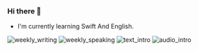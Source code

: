 ### Hi there 👋

- I'm currently learning Swift And English.

![weekly_writing](https://user-images.githubusercontent.com/19667818/137321561-af427c26-3d09-4bbc-865a-c29980cf5581.png)
![weekly_speaking](https://user-images.githubusercontent.com/19667818/137322084-ec27108a-ca43-4864-bee8-e61e2a333f4e.png)
![text_intro](https://user-images.githubusercontent.com/19667818/137322107-00102088-3b7f-4401-ace1-c073784d0e53.png)
![audio_intro](https://user-images.githubusercontent.com/19667818/137322118-ac694fbf-06b9-49b4-9003-64bc3afc1591.png)

<!--
**engtecmat/engtecmat** is a ✨ _special_ ✨ repository because its `README.md` (this file) appears on your GitHub profile.

Here are some ideas to get you started:

- 🔭 I’m currently working on ...
- 🌱 I’m currently learning ...
- 👯 I’m looking to collaborate on ...
- 🤔 I’m looking for help with ...
- 💬 Ask me about ...
- 📫 How to reach me: ...
- 😄 Pronouns: ...
- ⚡ Fun fact: ...
-->
